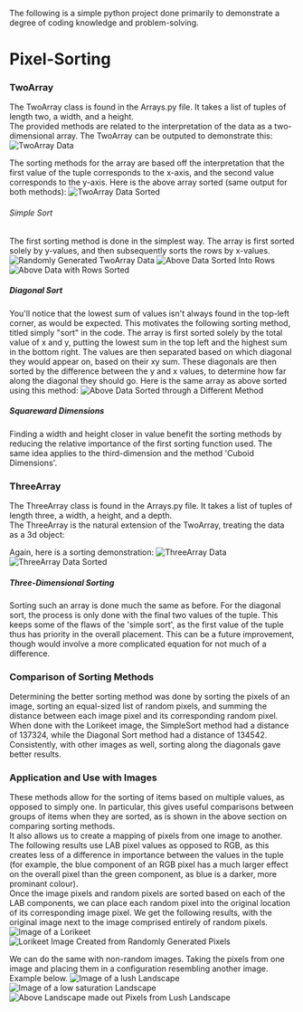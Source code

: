 The following is a simple python project done primarily to demonstrate a degree of coding knowledge and problem-solving.

# Pixel-Sorting

### TwoArray

The TwoArray class is found in the Arrays.py file. It takes a list of tuples of length two, a width, and a height.  
The provided methods are related to the interpretation of the data as a two-dimensional array. The TwoArray can be outputed to demonstrate this:
![TwoArray Data](/README_Images/TwoArray_PreSort.png)

The sorting methods for the array are based off the interpretation that the first value of the tuple corresponds to the x-axis, and the second value corresponds to the y-axis. Here is the above array sorted (same output for both methods):
![TwoArray Data Sorted](/README_Images/TwoArray_PostSort.png)

###### Simple Sort

The first sorting method is done in the simplest way. The array is first sorted solely by y-values, and then subsequently sorts the rows by x-values.
![Randomly Generated TwoArray Data](/README_Images/TwoArray_Demo0.png)
![Above Data Sorted Into Rows](/README_Images/TwoArray_Demo1.png)
![Above Data with Rows Sorted](/README_Images/TwoArray_Demo2.png)


##### Diagonal Sort

You'll notice that the lowest sum of values isn't always found in the top-left corner, as would be expected. This motivates the following sorting method, titled simply "sort" in the code. The array is first sorted solely by the total value of x and y, putting the lowest sum in the top left and the highest sum in the bottom right. The values are then separated based on which diagonal they would appear on, based on their xy sum. These diagonals are then sorted by the difference between the y and x values, to determine how far along the diagonal they should go. Here is the same array as above sorted using this method:
![Above Data Sorted through a Different Method](/README_Images/TwoArray_DemoDiag.png)

##### Squareward Dimensions

Finding a width and height closer in value benefit the sorting methods by reducing the relative importance of the first sorting function used. The same idea applies to the third-dimension and the method 'Cuboid Dimensions'.

### ThreeArray

The ThreeArray class is found in the Arrays.py file. It takes a list of tuples of length three, a width, a height, and a depth.  
The ThreeArray is the natural extension of the TwoArray, treating the data as a 3d object:  

Again, here is a sorting demonstration:
![ThreeArray Data](/README_Images/ThreeArray_PreSort.png)
![ThreeArray Data Sorted](/README_Images/ThreeArray_PostSort.png)

##### Three-Dimensional Sorting

Sorting such an array is done much the same as before. For the diagonal sort, the process is only done with the final two values of the tuple. This keeps some of the flaws of the 'simple sort', as the first value of the tuple thus has priority in the overall placement. This can be a future improvement, though would involve a more complicated equation for not much of a difference.

### Comparison of Sorting Methods

Determining the better sorting method was done by sorting the pixels of an image, sorting an equal-sized list of random pixels, and summing the distance between each image pixel and its corresponding random pixel. When done with the Lorikeet image, the SimpleSort method had a distance of 137324, while the Diagonal Sort method had a distance of 134542. Consistently, with other images as well, sorting along the diagonals gave better results.

### Application and Use with Images

These methods allow for the sorting of items based on multiple values, as opposed to simply one. In particular, this gives useful comparisons between groups of items when they are sorted, as is shown in the above section on comparing sorting methods.  
It also allows us to create a mapping of pixels from one image to another.  
The following results use LAB pixel values as opposed to RGB, as this creates less of a difference in importance between the values in the tuple (for example, the blue component of an RGB pixel has a much larger effect on the overall pixel than the green component, as blue is a darker, more prominant colour).  
Once the image pixels and random pixels are sorted based on each of the LAB components, we can place each random pixel into the original location of its corresponding image pixel. We get the following results, with the original image next to the image comprised entirely of random pixels. 
![Image of a Lorikeet](/lorikeet1000.jpg)
![Lorikeet Image Created from Randomly Generated Pixels](/Lorikeet_From_Random.bmp)

We can do the same with non-random images. Taking the pixels from one image and placing them in a configuration resembling another image. Example below.
![Image of a lush Landscape](/landscape2.jpg)
![Image of a low saturation Landscape](/landscape1000.jpg)
![Above Landscape made out Pixels from Lush Landscape](/landscape1000_from_2.bmp)